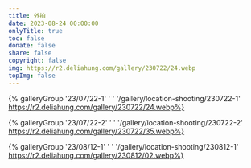 ```yaml
---
title: 外拍
date: 2023-08-24 00:00:00
onlyTitle: true
toc: false
donate: false
share: false
copyright: false
img: https://r2.deliahung.com/gallery/230722/24.webp
topImg: false
---
```


{% galleryGroup '23/07/22-1' ' ' '/gallery/location-shooting/230722-1' https://r2.deliahung.com/gallery/230722/24.webp%}

{% galleryGroup '23/07/22-2' ' ' '/gallery/location-shooting/230722-2' https://r2.deliahung.com/gallery/230722/35.webp%}

{% galleryGroup '23/08/12-1' ' ' '/gallery/location-shooting/230812-1' https://r2.deliahung.com/gallery/230812/02.webp%}